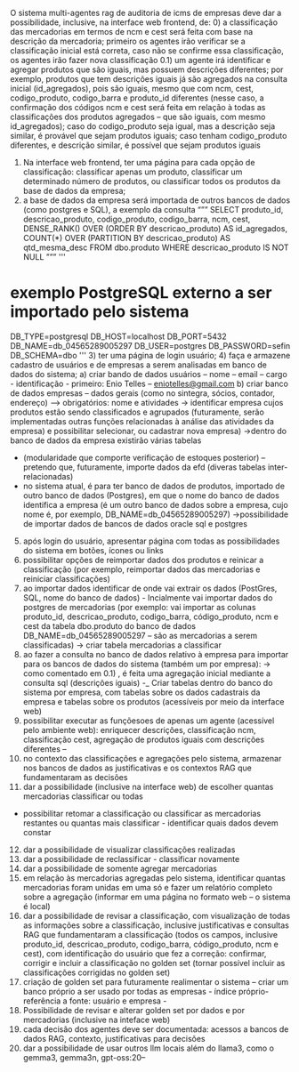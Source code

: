 O sistema multi-agentes rag de auditoria de icms de empresas deve dar a possibilidade, inclusive, na interface web frontend, de: 
0) a classificação das mercadorias em termos de ncm e cest será feita com base na descrição da mercadoria; primeiro os agentes irão verificar se a classificação inicial está correta, caso não se confirme essa classificação, os agentes irão fazer nova classificação
0.1) um agente irá identificar e agregar produtos que são iguais, mas possuem descrições diferentes; por exemplo, produtos que tem descrições iguais já são agregados na consulta inicial (id_agregados), pois são iguais, mesmo que com ncm, cest, codigo_produto, codigo_barra e produto_id diferentes (nesse caso, a confirmação dos códigos ncm e cest será feita em relação à todas as classificações dos produtos agregados – que são iguais, com mesmo id_agregados); caso do codigo_produto seja igual, mas a descrição seja similar, é provável que sejam produtos iguais; caso tenham codigo_produto diferentes, e descrição similar, é possível que sejam produtos iguais
1) Na interface web frontend, ter uma página para cada opção de classificação: classificar apenas um produto, classificar um determinado número de produtos, ou classificar todos os produtos da base de dados da empresa;
2) a base de dados da empresa será importada de outros bancos de dados (como postgres e SQL), a exemplo da consulta
“””
SELECT 
                produto_id,
                descricao_produto,
                codigo_produto,
                codigo_barra,
                ncm,
                cest,
                DENSE_RANK() OVER (ORDER BY descricao_produto) AS id_agregados,
                COUNT(*) OVER (PARTITION BY descricao_produto) AS qtd_mesma_desc
            FROM dbo.produto
            WHERE descricao_produto IS NOT NULL
”””
'''
# exemplo PostgreSQL externo a ser importado pelo sistema
DB_TYPE=postgresql
DB_HOST=localhost
DB_PORT=5432
DB_NAME=db_04565289005297
DB_USER=postgres
DB_PASSWORD=sefin
DB_SCHEMA=dbo
'''
3) ter uma página de login usuário;
4) faça e armazene cadastro de usuários e de empresas a serem analisadas em banco de dados do sistema;
a) criar bando de dados usuários – nome – email – cargo - identificação - primeiro: Enio Telles – eniotelles@gmail.com
b) criar banco de dados empresas – dados gerais (como no sintegra, sócios, contador, endereço) –> obrigatórios: nome e atividades
-> identificar empresa cujos produtos estão sendo classificados e agrupados (futuramente, serão implementadas outras funções relacionadas à análise das atividades da empresa) e possibilitar selecionar, ou cadastrar nova empresa)
->dentro do banco de dados da empresa existirão várias tabelas 
- (modularidade que comporte verificação de estoques posterior) – 
pretendo que, futuramente, importe dados da efd (diveras tabelas inter-relacionadas) 
- no sistema atual, é para ter banco de dados de produtos, importado de outro banco de dados (Postgres), em que o nome do banco de dados identifica a empresa (é um outro banco de dados sobre a empresa, cujo nome é, por exemplo, DB_NAME=db_04565289005297)
	->possibilidade de importar dados de bancos de dados oracle sql e postgres
5) após login do usuário, apresentar página com todas as possibilidades do sistema em botões, ícones ou links
6) possibilitar opções de reimportar dados dos produtos e reinicar a classificação (por exemplo, reimportar dados das mercadorias e reiniciar classificações)
7) ao importar dados identificar de onde vai extrair os dados (PostGres, SQL, nome do banco de dados) - Incialmente vai importar dados do postgres de mercadorias (por exemplo: vai importar as colunas produto_id, descricao_produto, codigo_barra, código_produto, ncm e cest da tabela dbo.produto do banco de dados DB_NAME=db_04565289005297 – são as mercadorias a serem classificadas) -> criar tabela mercadorias a classificar
8) ao fazer a consulta no banco de dados relativo à empresa para importar para os bancos de dados do sistema (também um por empresa):
->  como comentado em 0.1) , é feita uma agregação inicial mediante a consulta sql (descrições iguais)
-_ Criar tabelas dentro do banco do sistema por empresa, com tabelas sobre os dados cadastrais da empresa e tabelas sobre os produtos (acessíveis por meio da interface web)
9) possibilitar executar as funçõesoes de apenas um agente (acessível pelo ambiente web): enriquecer descrições, classificação ncm, classificação cest, agregação de produtos iguais com descrições diferentes – 
10) no contexto das classificações e agregações pelo sistema, armazenar nos bancos de dados as justificativas e os contextos RAG que fundamentaram as decisões 
11) dar a possibilidade (inclusive na interface web) de escolher quantas mercadorias classificar ou todas
- possibilitar retomar a classificação ou classificar as mercadorias restantes ou quantas mais classificar - identificar quais dados devem constar
12) dar a possibilidade de visualizar classificações realizadas
13) dar a possibilidade de reclassificar - classificar novamente
14) dar a possibilidade de somente agregar mercadorias
15) em relação às mercadorias agregadas pelo sistema, identificar quantas mercadorias foram unidas em uma só e fazer um relatório completo sobre a agregação (informar em uma página no formato web – o sistema é local)
16) dar a possibilidade de revisar a classificação, com visualização de todas as informações sobre a classificação, inclusive justificativas e consultas RAG que fundamentaram a classificação (todos os campos, inclusive produto_id, descricao_produto, codigo_barra, código_produto, ncm e cest), com identificação do usuário que fez a correção: confirmar, corrigir e incluir a classificação no golden set (tornar possível incluir as classificações corrigidas no golden set)
17) criação de golden set para futuramente realimentar o sistema – criar um banco próprio a ser usado por todas as empresas - índice próprio- referência a fonte: usuário e empresa -
18) Possibilidade de revisar e alterar golden set por dados e por mercadorias (inclusive na inteface web)
19) cada decisão dos agentes deve ser documentada: acessos a bancos de dados RAG, contexto, justificativas para decisões 
20)  dar a possibilidade de usar outros llm locais além do llama3, como o gemma3, gemma3n, gpt-oss:20– 




 

